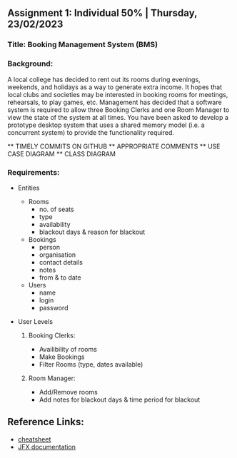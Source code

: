 ## Assignment 1: Individual 50% | Thursday, 23/02/2023

### Title: Booking Management System (BMS)
### Background:
A local college has decided to rent out its rooms during evenings, weekends, and holidays as a way to generate extra income.
It hopes that local clubs and societies may be interested in booking rooms for meetings, rehearsals, to play games, etc.
Management has decided that a software system is required to allow three Booking Clerks and one Room Manager to view the state of the system at all times.
You have been asked to develop a prototype desktop system that uses a shared memory model (i.e. a concurrent system) to provide the functionality required.

** TIMELY COMMITS ON GITHUB
** APPROPRIATE COMMENTS
** USE CASE DIAGRAM
** CLASS DIAGRAM

### Requirements:
* Entities
    - Rooms
        - no. of seats
        - type
        - availability
        - blackout days & reason for blackout
    - Bookings
        - person
        - organisation
        - contact details
        - notes
        - from & to date
    - Users
        - name
        - login
        - password

* User Levels
    1) Booking Clerks:
        - Availibility of rooms
        - Make Bookings
        - Filter Rooms (type, dates available)

    2) Room Manager:
        - Add/Remove rooms
        - Add notes for blackout days & time 	  period for blackout

## Reference Links:
- [cheatsheet](https://dzone.com/refcardz/getting-started-javafx)
- [JFX documentation](https://openjfx.io/)
